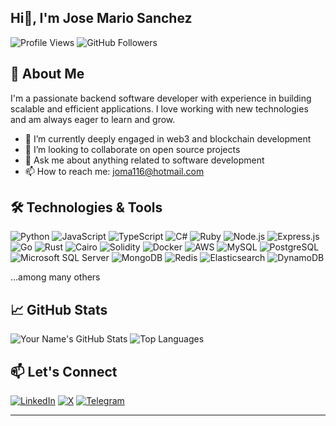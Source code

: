 ## Hi👋,  I'm Jose Mario Sanchez

![Profile Views](https://komarev.com/ghpvc/?username=jsanchez556&color=blueviolet)
![GitHub Followers](https://img.shields.io/github/followers/jsanchez556?label=Follow&style=social)

## 🚀 About Me

I'm a passionate backend software developer with experience in building scalable and efficient applications. I love working with new technologies and am always eager to learn and grow.

- 🌱 I’m currently deeply engaged in web3 and blockchain development
- 👯 I’m looking to collaborate on open source projects
- 💬 Ask me about anything related to software development
- 📫 How to reach me: [joma116@hotmail.com](mailto:joma116@hotmail.com)

## 🛠️ Technologies & Tools

![Python](https://img.shields.io/badge/Python-3776AB?logo=python&logoColor=white)
![JavaScript](https://img.shields.io/badge/JavaScript-F7DF1E?logo=javascript&logoColor=black)
![TypeScript](https://img.shields.io/badge/TypeScript-3178C6?logo=typescript&logoColor=white)
![C#](https://img.shields.io/badge/C%23-239120?logo=c-sharp&logoColor=white)
![Ruby](https://img.shields.io/badge/Ruby-CC342D?logo=ruby&logoColor=white)
![Node.js](https://img.shields.io/badge/Node.js-339933?logo=nodedotjs&logoColor=white)
![Express.js](https://img.shields.io/badge/Express.js-000000?logo=express&logoColor=white)
![Go](https://img.shields.io/badge/Go-00ADD8?logo=go&logoColor=white)
![Rust](https://img.shields.io/badge/Rust-000000?logo=rust&logoColor=white)
![Cairo](https://img.shields.io/badge/Cairo-ffffff?logo=cairo&logoColor=000000)
![Solidity](https://img.shields.io/badge/Solidity-363636?logo=solidity&logoColor=white)
![Docker](https://img.shields.io/badge/Docker-2496ED?style=for-the-badge&logo=docker&logoColor=white)
![AWS](https://img.shields.io/badge/AWS-232F3E?style=for-the-badge&logo=amazon-aws&logoColor=white)
![MySQL](https://img.shields.io/badge/MySQL-4479A1?logo=mysql&logoColor=white)
![PostgreSQL](https://img.shields.io/badge/PostgreSQL-336791?logo=postgresql&logoColor=white)
![Microsoft SQL Server](https://img.shields.io/badge/Microsoft%20SQL%20Server-CC2927?logo=microsoft-sql-server&logoColor=white)
![MongoDB](https://img.shields.io/badge/MongoDB-47A248?logo=mongodb&logoColor=white)
![Redis](https://img.shields.io/badge/Redis-DC382D?logo=redis&logoColor=white)
![Elasticsearch](https://img.shields.io/badge/Elasticsearch-005571?logo=elasticsearch&logoColor=white)
![DynamoDB](https://img.shields.io/badge/DynamoDB-4053D6?logo=amazon-dynamodb&logoColor=white)

...among many others

## 📈 GitHub Stats

![Your Name's GitHub Stats](https://github-readme-stats.vercel.app/api?username=jsanchez556&show_icons=true&theme=radical)
![Top Languages](https://github-readme-stats.vercel.app/api/top-langs/?username=jsanchez556&layout=compact&theme=radical)

## 📫 Let's Connect


[![LinkedIn](https://img.shields.io/badge/LinkedIn-Connect%20with%20me-0A66C2?logo=linkedin&logoColor=white)](https://www.linkedin.com/in/jose-mario-sanchez-vasquez-794b7728)
[![X](https://img.shields.io/badge/X-@blockchainer_cr-1DA1F2?logo=x&logoColor=white)](https://x.com/blockchainer_cr)
[![Telegram](https://img.shields.io/badge/Telegram-Join%20Us-0088cc?logo=telegram)](https://t.me/blockchainer_cr)

---
